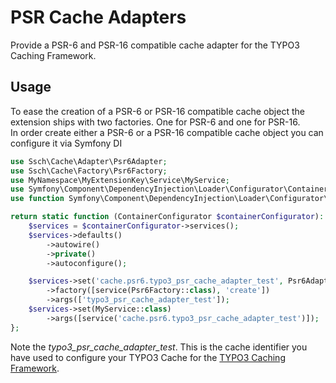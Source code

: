 # PSR Cache Adapters
Provide a PSR-6 and PSR-16 compatible cache adapter for the TYPO3 Caching Framework.

## Usage

To ease the creation of a PSR-6 or PSR-16 compatible cache object the extension ships with two factories.
One for PSR-6 and one for PSR-16.  
In order create either a PSR-6 or a PSR-16 compatible cache object you can configure it via Symfony DI

```php
use Ssch\Cache\Adapter\Psr6Adapter;
use Ssch\Cache\Factory\Psr6Factory;
use MyNamespace\MyExtensionKey\Service\MyService;
use Symfony\Component\DependencyInjection\Loader\Configurator\ContainerConfigurator;
use function Symfony\Component\DependencyInjection\Loader\Configurator\service;

return static function (ContainerConfigurator $containerConfigurator): void {
    $services = $containerConfigurator->services();
    $services->defaults()
        ->autowire()
        ->private()
        ->autoconfigure();

    $services->set('cache.psr6.typo3_psr_cache_adapter_test', Psr6Adapter::class)
        ->factory([service(Psr6Factory::class), 'create'])
        ->args(['typo3_psr_cache_adapter_test']);
    $services->set(MyService::class)
        ->args([service('cache.psr6.typo3_psr_cache_adapter_test')]);
};
```

Note the *typo3_psr_cache_adapter_test*. This is the cache identifier you have used to configure your TYPO3 Cache for the [TYPO3 Caching Framework](https://docs.typo3.org/m/typo3/reference-coreapi/main/en-us/ApiOverview/CachingFramework/Configuration/Index.html#cache-configurations).


